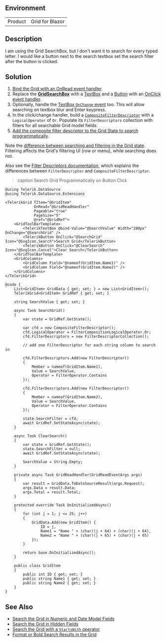 
## Environment

<table>
<tbody>
<tr>
<td>Product</td>
<td>Grid for Blazor</td>
</tr>
</tbody>
</table>

## Description

I am using the Grid SearchBox, but I don't want it to search for every typed letter. I would like a button next to the search textbox set the search filter after the button is clicked.

## Solution

1. [Bind the Grid with an OnRead event handler](slug:components/grid/manual-operations).
1. Replace the [**GridSearchBox**](slug:grid-searchbox) with a [TextBox](slug:components/textbox/overview) and a [Button](slug:components/button/overview) with an [OnClick event handler](slug:button-events).
1. Optionally, handle the [TextBox `OnChange` event](slug:components/textbox/events) too. This will allow searching on textbox blur and Enter keypress.
1. In the click/change handler, build a [`CompositeFilterDescriptor`](slug:Telerik.DataSource.CompositeFilterDescriptor) with a `LogicalOperator` of `Or`. Populate its `FilterDescriptors` collection with filters for all searchable Grid model fields.
1. [Add the composite filter descriptor to the Grid State to search programmatically](slug:grid-state#setstateasync-examples).

Note the [difference between searching and filtering in the Grid state](slug:grid-state#information-in-the-grid-state). Filtering affects the Grid's filtering UI (row or menu), while searching does not.

Also see the [Filter Descriptors documentation](slug:components/grid/filtering#filter-descriptors), which explains the differences between `FilterDescriptor` and `CompositeFilterDescriptor`.

>caption Search Grid Programmatically on Button Click

````RAZOR
@using Telerik.DataSource
@using Telerik.DataSource.Extensions

<TelerikGrid TItem="@GridItem"
             OnRead="@GridReadHandler"
             Pageable="true"
             PageSize="5"
             @ref="@GridRef">
    <GridToolBarTemplate>
        <TelerikTextBox @bind-Value="@SearchValue" Width="200px" OnChange="@SearchGrid" />
        <TelerikButton OnClick="@SearchGrid" Icon="@SvgIcon.Search">Search Grid</TelerikButton>
        <TelerikButton OnClick="@ClearSearch" Icon="@SvgIcon.Cancel">Clear Search</TelerikButton>
    </GridToolBarTemplate>
    <GridColumns>
        <GridColumn Field="@nameof(GridItem.Name1)" />
        <GridColumn Field="@nameof(GridItem.Name2)" />
    </GridColumns>
</TelerikGrid>

@code {
    List<GridItem> GridData { get; set; } = new List<GridItem>();
    TelerikGrid<GridItem> GridRef { get; set; }

    string SearchValue { get; set; }

    async Task SearchGrid()
    {
        var state = GridRef.GetState();

        var cfd = new CompositeFilterDescriptor();
        cfd.LogicalOperator = FilterCompositionLogicalOperator.Or;
        cfd.FilterDescriptors = new FilterDescriptorCollection();

        // add one FilterDescriptor for each string column to search in

        cfd.FilterDescriptors.Add(new FilterDescriptor()
        {
            Member = nameof(GridItem.Name1),
            Value = SearchValue,
            Operator = FilterOperator.Contains
        });

        cfd.FilterDescriptors.Add(new FilterDescriptor()
        {
            Member = nameof(GridItem.Name2),
            Value = SearchValue,
            Operator = FilterOperator.Contains
        });

        state.SearchFilter = cfd;
        await GridRef.SetStateAsync(state);
    }

    async Task ClearSearch()
    {
        var state = GridRef.GetState();
        state.SearchFilter = null;
        await GridRef.SetStateAsync(state);

        SearchValue = String.Empty;
    }

    private async Task GridReadHandler(GridReadEventArgs args)
    {
        var result = GridData.ToDataSourceResult(args.Request);
        args.Data = result.Data;
        args.Total = result.Total;
    }

    protected override Task OnInitializedAsync()
    {
        for (int j = 1; j <= 25; j++)
        {
            GridData.Add(new GridItem() {
                ID = j,
                Name1 = "Name " + (char)(j + 64) + (char)(j + 64),
                Name2 = "Name " + (char)(j + 65) + (char)(j + 65)
            });
        }

        return base.OnInitializedAsync();
    }

    public class GridItem
    {
        public int ID { get; set; }
        public string Name1 { get; set; }
        public string Name2 { get; set; }
    }
}
````

## See Also

* [Search the Grid in Numeric and Date Model Fields](slug:grid-kb-search-numeric-fields)
* [Search the Grid in Hidden Fields](slug:grid-kb-search-in-hidden-fields)
* [Search the Grid with a `StartsWith` operator](slug:grid-kb-search-startswith)
* [Format or Bold Search Results in the Grid](slug:grid-kb-search-highlight-results)

